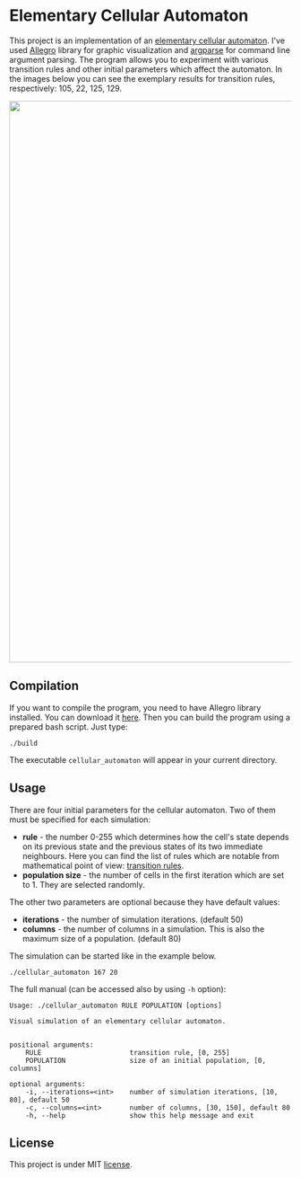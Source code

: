 # Elementary Cellular Automaton
This project is an implementation of an [elementary cellular automaton](https://en.wikipedia.org/wiki/Elementary_cellular_automaton). I've used [Allegro](https://liballeg.org/) library for graphic visualization and [argparse](https://github.com/cofyc/argparse) for command line argument parsing. The program allows you to experiment with various transition rules and other initial parameters which affect the automaton. In the images below you can see the exemplary results for transition rules, respectively: 105, 22, 125, 129.

<img src="https://i.postimg.cc/CM6LTXPp/example.png" width="1000">

## Compilation
If you want to compile the program, you need to have Allegro library installed. You can download it [here](https://liballeg.org/download.html). 
Then you can build the program using a prepared bash script. Just type:
```
./build
```
The executable `cellular_automaton` will appear in your current directory.

## Usage
There are four initial parameters for the cellular automaton. Two of them must be specified for each simulation:
* **rule** - the number 0-255 which determines how the cell's state depends on its previous state and the previous states of its two immediate neighbours. Here you can find the list of rules which are notable from mathematical point of view: [transition rules](https://en.wikipedia.org/wiki/Elementary_cellular_automaton#Single_1_histories).
* **population size** - the number of cells in the first iteration which are set to 1. They are selected randomly.

The other two parameters are optional because they have default values:
* **iterations** - the number of simulation iterations. (default 50)
* **columns** - the number of columns in a simulation. This is also the maximum size of a population. (default 80)


The simulation can be started like in the example below.
```
./cellular_automaton 167 20
```

The full manual (can be accessed also by using `-h` option):
```
Usage: ./cellular_automaton RULE POPULATION [options]

Visual simulation of an elementary cellular automaton.


positional arguments:
    RULE                      transition rule, [0, 255]
    POPULATION                size of an initial population, [0, columns]

optional arguments:
    -i, --iterations=<int>    number of simulation iterations, [10, 80], default 50
    -c, --columns=<int>       number of columns, [30, 150], default 80
    -h, --help                show this help message and exit
```

## License
This project is under MIT [license](LICENSE).
